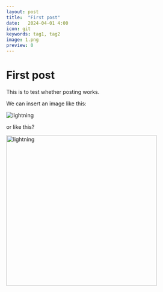```yaml
---
layout: post
title:  "First post"
date:   2024-04-01 4:00
icon: git
keywords: tag1, tag2
image: 1.png
preview: 0
---
```


# First post

This is to test whether posting works.

We can insert an image like this:

![lightning](../assets/img/Lightning_over_Derwent_NAD.jpeg)

or like this?

<img src="../images/Lightning_over_Derwent_NAD.jpeg" alt="lightning" width="400">
